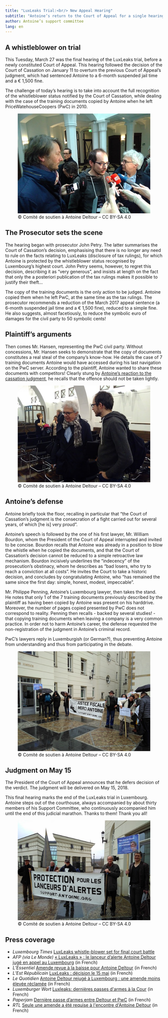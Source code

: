 ```yaml
---
title: "LuxLeaks Trial:<br/> New Appeal Hearing"
subtitle: "Antoine’s return to the Court of Appeal for a single hearing. The epilogue is expected on May 15, date of the verdict."
author: Antoine’s support committee
lang: en
---
```


## A whistleblower on trial

This Tuesday, March 27 was the final hearing of the LuxLeaks trial, before a newly constituted Court of Appeal. This hearing followed the decision of the Court of Cassation on January 11 to overturn the previous Court of Appeal’s judgment, which had sentenced Antoine to a 6-month suspended jail time and a € 1,500 fine.

The challenge of today’s hearing is to take into account the full recognition of the whistleblower status notified by the Court of Cassation, while dealing with the case of the training documents copied by Antoine when he left PriceWatehouseCoopers (PwC) in 2010.

<figure>
  <img src="/images/news/2018-03-28-penning-antoine-bourdon.jpg" alt="Antoine answering to journalists, after the hearing, between Mr. Philippe Penning and Mr. William Bourdon."/>
  <figcaption>&copy; Comité de soutien à Antoine Deltour – CC BY-SA 4.0</figcaption>
</figure>

## The Prosecutor sets the scene

The hearing began with prosecutor John Petry. The latter summarises the Court of Cassation’s decision, emphasising that there is no longer any need to rule on the facts relating to LuxLeaks (disclosure of tax rulings), for which Antoine is protected by the whistleblower status recognised by Luxembourg’s highest court. John Petry seems, however, to regret this decision, describing it as “very generous”, and insists at length on the fact that only the a posteriori publication of the tax rulings makes it possible to justify their theft…

The copy of the training documents is the only action to be judged. Antoine copied them when he left PwC, at the same time as the tax rulings. The prosecutor recommends a reduction of the March 2017 appeal sentence (a 6-month suspended jail time and a € 1,500 fine), reduced to a simple fine. He also suggests, almost facetiously, to reduce the symbolic euro of damages for the civil party to 50 symbolic cents!

## Plaintiff’s arguments

Then comes Mr. Hansen, representing the PwC civil party. Without concessions, Mr. Hansen seeks to demonstrate that the copy of documents constitutes a real steal of the company’s know-how. He details the case of 7 training documents Antoine would have accessed during his last navigation on the PwC server. According to the plaintiff, Antoine wanted to share these documents with competitors! Clearly stung by [Antoine’s reaction to the cassation judgment](https://support-antoine.org/en/blog/2018/01/11/pr-cassation-verdict/), he recalls that the offence should not be taken lightly.

<figure>
  <img src="/images/news/2018-03-28-bourdon-antoine.jpg" alt="Antoine standing in the court room, chatting with Mr. William Bourdon."/>
  <figcaption>&copy; Comité de soutien à Antoine Deltour – CC BY-SA 4.0</figcaption>
</figure>

## Antoine’s defense

Antoine briefly took the floor, recalling in particular that “the Court of Cassation’s judgment is the consecration of a fight carried out for several years, of which [he is] very proud”.

Antoine’s speech is followed by the one of his first lawyer, Mr. William Bourdon, whom the President of the Court of Appeal interrupted and invited to be concise. Bourdon recalls that Antoine was already in a position to blow the whistle when he copied the documents, and that the Court of Cassation’s decision cannot be reduced to a simple retroactive law mechanism. Bourdon incisively underlines the “indecency” of the prosecution’s obstinacy, whom he describes as “bad losers, who try to reach a conviction at all costs”. He invites the Court to take a historic decision, and concludes by congratulating Antoine, who “has remained the same since the first day: simple, honest, modest, impeccable”.

Mr. Philippe Penning, Antoine’s Luxembourg lawyer, then takes the stand. He notes that only 1 of the 7 training documents previously described by the plaintiff as having been copied by Antoine was present on his harddrive. Moreover, the number of pages copied presented by PwC does not correspond to reality. Penning then recalls - backed by several studies! - that copying training documents when leaving a company is a very common practice. In order not to harm Antoine’s career, the defense requested the non-registration of the judgment in Antoine’s criminal record.

PwC’s lawyers reply in Luxemburgish (or German?), thus preventing Antoine from understanding and thus from participating in the debate.

<figure>
  <img src="/images/news/2018-03-28-support1.jpg" alt="A group of supporters holding a banner, in the rain, in front of the courthouse"/>
  <figcaption>&copy; Comité de soutien à Antoine Deltour – CC BY-SA 4.0</figcaption>
</figure>

## Judgment on May 15

The President of the Court of Appeal announces that he defers decision of the verdict. The judgment will be delivered on May 15, 2018.

This final hearing marks the end of the LuxLeaks trial in Luxembourg. Antoine steps out of the courthouse, always accompanied by about thirty members of his Support Committee, who continuously accompanied him until the end of this judicial marathon. Thanks to them! Thank you all!

<figure>
  <img src="/images/news/2018-03-28-support2.jpg" alt="A few supporters, holding banner and signs, in the courtyard"/>
  <figcaption>&copy; Comité de soutien à Antoine Deltour – CC BY-SA 4.0</figcaption>
</figure>

## Press coverage

- _Luxembourg Times_ [LuxLeaks whistle-blower set for final court battle](https://luxtimes.lu/luxembourg/33314-luxleaks-whistle-blower-set-for-final-court-battle)
- _AFP (via Le Monde)_ [« LuxLeaks » : le lanceur d’alerte Antoine Deltour jugé en appel au Luxembourg](http://www.lemonde.fr/evasion-fiscale/article/2018/03/27/luxleaks-le-lanceur-d-alerte-antoine-deltour-juge-en-appel-au-luxembourg_5276864_4862750.html) (in French)
- _L’Essentiel_ [Amende revue à la baisse pour Antoine Deltour](http://www.lessentiel.lu/fr/luxembourg/story/Amende-revue-a-la-baisse-pour-Antoine-Deltour-12754817) (in French)
- _L’Est Républicain_ [LuxLeaks : décision le 15 mai](https://www.estrepublicain.fr/actualite/2018/03/28/luxleaks-decision-le-15-mai) (in French)
- _Le Quotidien_ [Antoine Deltour rejugé à Luxembourg : une amende moins élevée réclamée](https://www.lequotidien.lu/a-la-une/antoine-deltour-rejuge-a-luxembourg-une-amende-moins-elevee-reclamee/) (in French)
- _Luxemburger Wort_ [Luxleaks: dernières passes d'armes à la Cour](https://www.wort.lu/fr/luxembourg/luxleaks-dernieres-passes-d-armes-a-la-cour-5abb42f1c1097cee25b8615e) (in French)
- _Paperjam_ [Dernière passe d’armes entre Deltour et PwC](http://paperjam.lu/news/derniere-passe-darmes-entre-deltour-et-pwc) (in French)
- _RTL_ [Seule une amende a été requise à l'encontre d'Antoine Deltour](http://5minutes.rtl.lu/laune/actu/1156435.html) (in French)